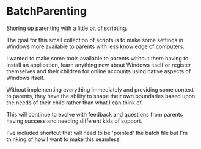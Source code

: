 # BatchParenting
Shoring up parenting with a little bit of scripting.

The goal for this small collection of scripts is to make some settings in Windows more available to parents with less knowledge of computers.

I wanted to make some tools available to parents without them having to install an application, learn anything new about Windows itself
or register themselves and their children for online accounts using native aspects of Windows itself.

Without implementing everything immediately and providing some context to parents, they have the ability to shape their own boundaries
based upon the needs of their child rather than what I can think of.

This will continue to evolve with feedback and questions from parents having success and needing different kids of support.

I've included shortcut that will need to be 'pointed' the batch file but I'm thinking of how I want to make this seamless.